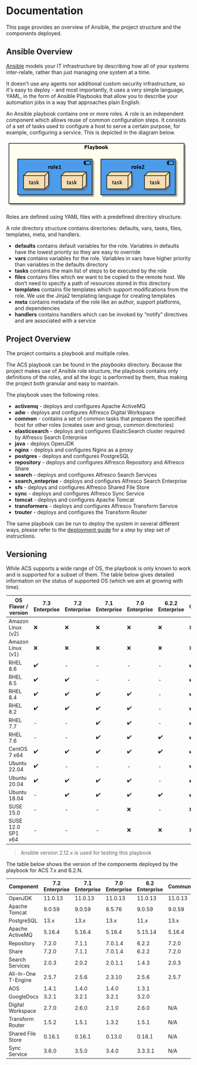 # Documentation

This page provides an overview of Ansible, the project structure and the components deployed.

## Ansible Overview

[Ansible](https://www.ansible.com/overview/how-ansible-works) models your IT infrastructure by describing how all of your systems inter-relate, rather than just managing one system at a time.

It doesn't use any agents nor additional custom security infrastructure, so it's easy to deploy - and most importantly, it uses a very simple language, YAML, in the form of Ansible Playbooks that allow you to describe your automation jobs in a way that approaches plain English.

An Ansible playbook contains one or more roles. A role is an independent component which allows reuse of common configuration steps. It consists of a set of tasks used to configure a host to serve a certain purpose, for example, configuring a service. This is depicted in the diagram below.

![Playbook Overview](./resources/playbook-overview.png)

Roles are defined using YAML files with a predefined directory structure.

A role directory structure contains directories: defaults, vars, tasks, files, templates, meta, and handlers.

* **defaults** contains default variables for the role. Variables in defaults have the lowest priority so they are easy to override
* **vars** contains variables for the role. Variables in vars have higher priority than variables in the defaults directory
* **tasks** contains the main list of steps to be executed by the role
* **files** contains files which we want to be copied to the remote host. We don’t need to specify a path of resources stored in this directory
* **templates** contains file templates which support modifications from the role. We use the Jinja2 templating language for creating templates
* **meta** contains metadata of the role like an author, support platforms, and dependencies
* **handlers** contains handlers which can be invoked by “notify” directives and are associated with a service

## Project Overview

The project contains a playbook and multiple roles.

The ACS playbook can be found in the _playbooks_ directory. Because the project makes use of Ansible role structure, the playbook contains only definitions of the roles, and all the logic is performed by them, thus making the project both granular and easy to maintain.

The playbook uses the following roles:

* **activemq** - deploys and configures Apache ActiveMQ
* **adw** - deploys and configures Alfresco Digital Workspace
* **common** - contains a set of common tasks that prepares the specified host for other roles (creates user and group, common directories)
* **elasticsearch** - deploys and configures ElasticSearch cluster required by Alfresco Search Enterprise
* **java** - deploys OpenJDK
* **nginx** - deploys and configures Nginx as a proxy
* **postgres** - deploys and configures PostgreSQL
* **repository** - deploys and configures Alfresco Repository and Alfresco Share
* **search** - deploys and configures Alfresco Search Services
* **search_enteprise** - deploys and configures Alfresco Search Enterprise
* **sfs** - deploys and configures Alfresco Shared File Store
* **sync** - deploys and configures Alfresco Sync Service
* **tomcat** - deploys and configures Apache Tomcat
* **transformers** - deploys and configures Alfresco Transform Service
* **trouter** - deploys and configures the Transform Router

The same playbook can be run to deploy the system in several different ways, please refer to the [deployment guide](./deployment-guide.md) for a step by step set of instructions.

## Versioning

While ACS supports a wide range of OS, the playbook is only known to work and is supported for a subset of them. The table below gives detailed information on the status of supported OS (which we aim at growing with time).

| OS Flavor / version |     7.3 Enterprise |     7.2 Enterprise |     7.1 Enterprise |     7.0 Enterprise |   6.2.2 Enterprise |          Community |
|---------------------|--------------------|--------------------|--------------------|--------------------|--------------------|--------------------|
| Amazon Linux (v2)   |                :x: |                :x: |                :x: |                :x: |                :x: |                :x: |
| Amazon Linux (v1)   |                :x: |                :x: |                :x: |                :x: |                :x: |                :x: |
| RHEL 8.6            | :heavy_check_mark: |                  - |                  - |                  - |                  - | :heavy_check_mark: |
| RHEL 8.5            | :heavy_check_mark: | :heavy_check_mark: |                  - |                  - |                  - | :heavy_check_mark: |
| RHEL 8.4            | :heavy_check_mark: | :heavy_check_mark: | :heavy_check_mark: | :heavy_check_mark: |                  - | :heavy_check_mark: |
| RHEL 8.2            | :heavy_check_mark: | :heavy_check_mark: | :heavy_check_mark: | :heavy_check_mark: |                  - | :heavy_check_mark: |
| RHEL 7.7            |                  - |                  - | :heavy_check_mark: | :heavy_check_mark: |                  - | :heavy_check_mark: |
| RHEL 7.6            |                  - |                  - | :heavy_check_mark: | :heavy_check_mark: | :heavy_check_mark: | :heavy_check_mark: |
| CentOS 7 x64        | :heavy_check_mark: | :heavy_check_mark: | :heavy_check_mark: | :heavy_check_mark: | :heavy_check_mark: | :heavy_check_mark: |
| Ubuntu 22.04        | :heavy_check_mark: |                  - |                  - |                  - |                  - | :heavy_check_mark: |
| Ubuntu 20.04        | :heavy_check_mark: | :heavy_check_mark: | :heavy_check_mark: | :heavy_check_mark: |                  - | :heavy_check_mark: |
| Ubuntu 18.04        |                  - | :heavy_check_mark: | :heavy_check_mark: | :heavy_check_mark: | :heavy_check_mark: | :heavy_check_mark: |
| SUSE 15.0           |                  - |                  - |                  - |                :x: |                  - |                :x: |
| SUSE 12.0 SP1 x64   |                  - |                  - |                  - |                :x: |                :x: |                :x: |

> Ansible version 2.12.x is used for testing this playbook

The table below shows the version of the components deployed by the playbook for ACS 7.x and 6.2.N.

| Component           | 7.2 Enterprise | 7.1 Enterprise | 7.0 Enterprise | 6.2 Enterprise | Community |
|---------------------|----------------|----------------|----------------|----------------|-----------|
| OpenJDK             |        11.0.13 |        11.0.13 |        11.0.13 |        11.0.13 |   11.0.13 |
| Apache Tomcat       |         9.0.59 |         9.0.59 |         8.5.76 |         9.0.59 |    9.0.59 |
| PostgreSQL          |           13.x |           13.x |           13.x |           11.x |      13.x |
| Apache ActiveMQ     |         5.16.4 |         5.16.4 |         5.16.4 |        5.15.14 |    5.16.4 |
| Repository          |          7.2.0 |          7.1.1 |        7.0.1.4 |          6.2.2 |     7.2.0 |
| Share               |          7.2.0 |          7.1.1 |        7.0.1.4 |          6.2.2 |     7.2.0 |
| Search Services     |          2.0.3 |          2.0.2 |        2.0.1.1 |          1.4.3 |     2.0.3 |
| All-In-One T-Engine |          2.5.7 |          2.5.6 |         2.3.10 |          2.5.6 |     2.5.7 |
| AOS                 |          1.4.1 |          1.4.0 |          1.4.0 |          1.3.1 |           |
| GoogleDocs          |          3.2.1 |          3.2.1 |          3.2.1 |          3.2.0 |           |
| Digital Workspace   |          2.7.0 |          2.6.0 |          2.1.0 |          2.6.0 |       N/A |
| Transform Router    |          1.5.2 |          1.5.1 |          1.3.2 |          1.5.1 |       N/A |
| Shared File Store   |         0.16.1 |         0.16.1 |         0.13.0 |         0.16.1 |       N/A |
| Sync Service        |          3.6.0 |          3.5.0 |          3.4.0 |        3.3.3.1 |       N/A |
